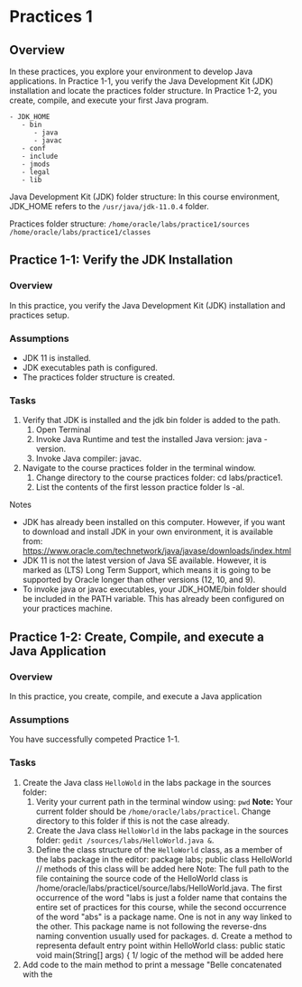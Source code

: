 ﻿# Practices 1
## Overview
In these practices, you explore your environment to develop Java applications. In Practice 1-1, you verify the Java Development Kit (JDK) installation and locate the practices folder structure. In Practice 1-2, you create, compile, and execute your first Java program.

```
- JDK_HOME
   - bin
      - java
      - javac
   - conf
   - include
   - jmods
   - legal
   - lib
```

Java Development Kit (JDK) folder structure: In this course environment, JDK_HOME refers to the `/usr/java/jdk-11.0.4` folder. 

Practices folder structure:
`/home/oracle/labs/practice1/sources`
`/home/oracle/labs/practice1/classes`

## Practice 1-1: Verify the JDK Installation
### Overview
In this practice, you verify the Java Development Kit (JDK) installation and practices setup. 

### Assumptions
- JDK 11 is installed. 
- JDK executables path is configured.
- The practices folder structure is created. 

### Tasks
1. Verify that JDK is installed and the jdk bin folder is added to the path.
   1. Open Terminal
   2. Invoke Java Runtime and test the installed Java version: java -version.
   3. Invoke Java compiler: javac.
2. Navigate to the course practices folder in the terminal window.
   1. Change directory to the course practices folder: cd labs/practice1.
   2. List the contents of the first lesson practice folder ls -al.

Notes
- JDK has already been installed on this computer. However, if you want to download and install JDK in your own environment, it is available from: https://www.oracle.com/technetwork/java/javase/downloads/index.html
- JDK 11 is not the latest version of Java SE available. However, it is marked as (LTS) Long Term Support, which means it is going to be supported by Oracle longer than other versions (12, 10, and 9).
- To invoke java or javac executables, your JDK_HOME/bin folder should be included in the PATH variable. This has already been configured on your practices machine.

## Practice 1-2: Create, Compile, and execute a Java Application
### Overview
In this practice, you create, compile, and execute a Java application

### Assumptions
You have successfully competed Practice 1-1.

### Tasks
1. Create the Java class `HelloWold` in the labs package in the sources folder:
    1. Verity your current path in the terminal window using: `pwd` **Note:** Your current folder should be `/home/oracle/labs/practicel`. Change directory to this folder if this is not the case already.
    2. Create the Java class `HelloWorld` in the labs package in the sources folder: `gedit /sources/labs/HelloWorld.java &`.
    3. Define the class structure of the `HelloWorld` class, as a member of the labs package in the editor: package labs; public class HelloWorld
// methods of this class will be added here
Note: The full path to the file containing the source code of the HelloWorld class is /home/oracle/labs/practicel/source/labs/HelloWorld.java. The first occurrence of the word "labs is just a folder name that contains the entire set of practices for this course, while the second occurrence of the word "abs" is a package name. One is not in any way linked to the other. This package name is not following the reverse-dns naming convention usually used for packages. d. Create a method to representa default entry point within HelloWorld class: public static void main(String[] args) {
1/ logic of the method will be added here
0. Add code to the main method to print a message "Belle
concatenated with the

